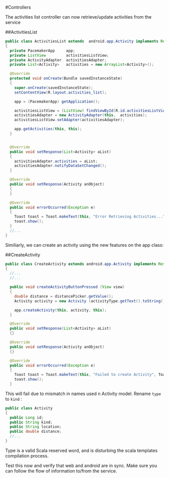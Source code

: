 #Controllers

The activities list controller can now retrieve/update activities from the service

##ActivitiesList
~~~java
public class ActivitiesList extends  android.app.Activity implements Response <Activity>
{
  private PacemakerApp     app;
  private ListView         activitiesListView;
  private ActivityAdapter  activitiesAdapter;
  private List<Activity>   activities = new ArrayList<Activity>();

  @Override
  protected void onCreate(Bundle savedInstanceState)
  {
    super.onCreate(savedInstanceState);
    setContentView(R.layout.activities_list);

    app = (PacemakerApp) getApplication();

    activitiesListView = (ListView) findViewById(R.id.activitiesListView);
    activitiesAdapter = new ActivityAdapter(this,  activities);
    activitiesListView.setAdapter(activitiesAdapter);

    app.getActivities(this, this);
  }


  @Override
  public void setResponse(List<Activity> aList)
  {
    activitiesAdapter.activities = aList;
    activitiesAdapter.notifyDataSetChanged();
  }

  @Override
  public void setResponse(Activity anObject)
  {
  }

  @Override
  public void errorOccurred(Exception e)
  {
    Toast toast = Toast.makeText(this, "Error Retrieving Activities...", Toast.LENGTH_SHORT);
    toast.show();
  }
  //...
}
~~~


Similiarly, we can create an activity using the new features on the app class:

##CreateActivity
~~~java
public class CreateActivity extends android.app.Activity implements Response <Activity>
{
  //...
  //...

  public void createActivityButtonPressed (View view)
  {  
    double distance = distancePicker.getValue();
    Activity activity = new Activity (activityType.getText().toString(), activityLocation.getText().toString(), distance);

    app.createActivity(this, activity, this);
  }

  @Override
  public void setResponse(List<Activity> aList)
  {}

  @Override
  public void setResponse(Activity anObject)
  {}

  @Override
  public void errorOccurred(Exception e)
  {
    Toast toast = Toast.makeText(this, "Failed to create Activity", Toast.LENGTH_SHORT);
    toast.show();
  }
~~~

This will fail due to mismatch in names used n Activity model. Rename `type` to `kind` :

~~~java
public class Activity
{
  public Long id;
  public String kind;
  public String location;
  public double distance;
  //...
}
~~~

Type is a valid Scala reserved word, and is disturbing the scala templates compilation process.

Test this now and verify that web and android are in sync. Make sure you can follow the flow of information to/from the service.
